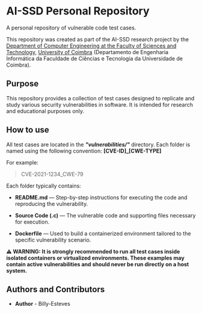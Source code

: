 # AI-SSD Personal Repository
A personal repository of vulnerable code test cases.

This repository was created as part of the AI-SSD research project by the [Department of Computer Engineering at the Faculty of Sciences and Technology](https://www.uc.pt/fctuc/dei/), [University of Coimbra](https://www.uc.pt/) (Departamento de Engenharia Informática da Faculdade de Ciências e Tecnologia da Universidade de Coimbra).

## Purpose
This repository provides a collection of test cases designed to replicate and study various security vulnerabilities in software. It is intended for research and educational purposes only.

## How to use
All test cases are located in the ***"vulnerabilities/"*** directory. Each folder is named using the following convention: **[CVE-ID]_[CWE-TYPE]**

For example: 
> CVE-2021-1234_CWE-79


Each folder typically contains:

- **README.md** — Step-by-step instructions for executing the code and reproducing the vulnerability.
  
- **Source Code (.c)** — The vulnerable code and supporting files necessary for execution.

- **Dockerfile** — Used to build a containerized environment tailored to the specific vulnerability scenario.

**⚠️ WARNING: It is strongly recommended to run all test cases inside isolated containers or virtualized environments. These examples may contain active vulnerabilities and should never be run directly on a host system.**

## Authors and Contributors
- **Author** - Billy-Esteves
